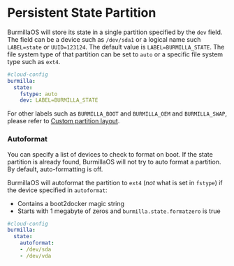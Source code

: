 # Persistent State Partition

BurmillaOS will store its state in a single partition specified by the `dev` field.  The field can be a device such as `/dev/sda1` or a logical name such `LABEL=state` or `UUID=123124`.  The default value is `LABEL=BURMILLA_STATE`.  The file system type of that partition can be set to `auto` or a specific file system type such as `ext4`.

```yaml
#cloud-config
burmilla:
  state:
    fstype: auto
    dev: LABEL=BURMILLA_STATE
```

For other labels such as `BURMILLA_BOOT` and `BURMILLA_OEM` and `BURMILLA_SWAP`, please refer to [Custom partition layout](/about/custom-partition-layout/).

### Autoformat

You can specify a list of devices to check to format on boot. If the state partition is already found, BurmillaOS will not try to auto format a partition. By default, auto-formatting is off.

BurmillaOS will autoformat the partition to `ext4` (_not_ what is set in `fstype`) if the device specified in `autoformat`:

* Contains a boot2docker magic string
* Starts with 1 megabyte of zeros and `burmilla.state.formatzero` is true


```yaml
#cloud-config
burmilla:
  state:
    autoformat:
    - /dev/sda
    - /dev/vda
```
